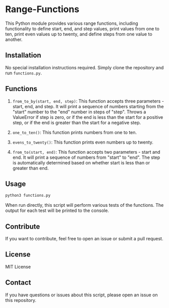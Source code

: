 # Range-Functions

This Python module provides various range functions, including functionality to define start, end, and step values, print values from one to ten, print even values up to twenty, and define steps from one value to another.

## Installation

No special installation instructions required. Simply clone the repository and run `functions.py`.

## Functions

1. `from_to_by(start, end, step)`: This function accepts three parameters - start, end, and step. It will print a sequence of numbers starting from the "start" number to the "end" number in steps of "step". Throws a ValueError if step is zero, or if the end is less than the start for a positive step, or if the end is greater than the start for a negative step.

2. `one_to_ten()`: This function prints numbers from one to ten.

3. `evens_to_twenty()`: This function prints even numbers up to twenty.

4. `from_to(start, end)`: This function accepts two parameters - start and end. It will print a sequence of numbers from "start" to "end". The step is automatically determined based on whether start is less than or greater than end.

## Usage

```python
python3 functions.py
```

When run directly, this script will perform various tests of the functions. The output for each test will be printed to the console.

## Contribute

If you want to contribute, feel free to open an issue or submit a pull request.

## License

MIT License

## Contact

If you have questions or issues about this script, please open an issue on this repository.
